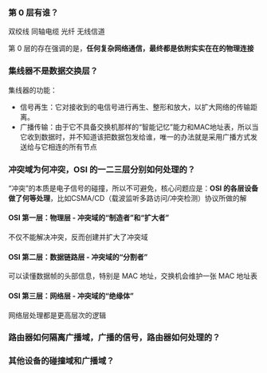 ### 第 0 层有谁？

双绞线 同轴电缆 光纤 无线信道  

第 0 层的存在强调的是，**任何复杂网络通信，最终都是依附实实在在的物理连接**

### 集线器不是数据交换层？

集线器的功能：

- 信号再生​：它对接收到的电信号进行再生、整形和放大，以扩大网络的传输距离。  
- 广播传输​：由于它不具备交换机那样的“智能记忆”能力和MAC地址表，所以当它收到数据时，并不知道该把数据包发给谁，唯一的办法就是采用广播方式发送给与它相连的所有节点

### 冲突域为何冲突，OSI 的一二三层分别如何处理的？

“冲突”的本质是电子信号的碰撞，所以不可避免，核心问题应是：**OSI 的各层设备做了何等处理**，比如CSMA/CD（载波监听多路访问/冲突检测）协议所做的解

#### OSI 第一层：物理层 - 冲突域的“制造者”和“扩大者”

不仅不能解决冲突，反而创建并扩大了冲突域

#### OSI 第二层：数据链路层 - 冲突域的“分割者”

可以读懂数据帧的头部信息，特别是 MAC 地址，交换机会维护一张 MAC 地址表

#### OSI 第三层：网络层 - 冲突域的“绝缘体”

网络层处理都是更高层次的逻辑

### 路由器如何隔离广播域，广播的信号，路由器如何处理的？

### 其他设备的碰撞域和广播域？